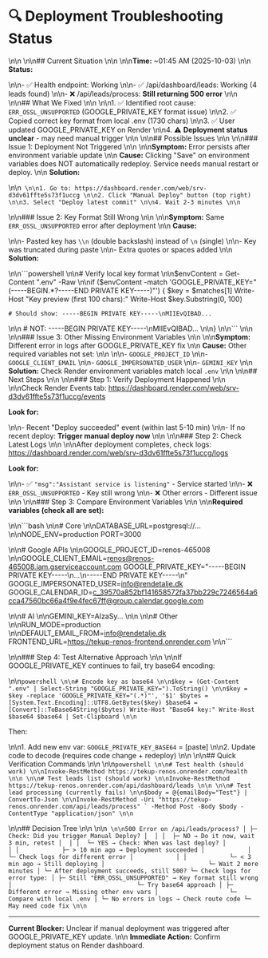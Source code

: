 # 🔍 Deployment Troubleshooting Status\n\n\n\n## Current Situation\n\n\n\n**Time:** ~01:45 AM (2025-10-03)\n\n**Status:**\n\n- ✅ Health endpoint: Working\n\n- ✅ /api/dashboard/leads: Working (4 leads found)\n\n- ❌ /api/leads/process: **Still returning 500 error**\n\n\n\n## What We Fixed\n\n\n\n1. ✅ Identified root cause: `ERR_OSSL_UNSUPPORTED` (GOOGLE_PRIVATE_KEY format issue)\n\n2. ✅ Copied correct key format from local .env (1730 chars)\n\n3. ✅ User updated GOOGLE_PRIVATE_KEY on Render\n\n4. ⚠️  **Deployment status unclear** - may need manual trigger\n\n\n\n## Possible Issues\n\n\n\n### Issue 1: Deployment Not Triggered\n\n\n\n**Symptom:** Error persists after environment variable update\n\n**Cause:** Clicking "Save" on environment variables does NOT automatically redeploy. Service needs manual restart or deploy.\n\n**Solution:**\n\n```\n\n1. Go to: https://dashboard.render.com/web/srv-d3dv61ffte5s73f1uccg\n\n2. Click "Manual Deploy" button (top right)\n\n3. Select "Deploy latest commit"\n\n4. Wait 2-3 minutes\n\n```\n\n### Issue 2: Key Format Still Wrong\n\n\n\n**Symptom:** Same `ERR_OSSL_UNSUPPORTED` error after deployment\n\n**Cause:**\n\n- Pasted key has `\\n` (double backslash) instead of `\n` (single)\n\n- Key was truncated during paste\n\n- Extra quotes or spaces added\n\n**Solution:**\n\n```powershell\n\n# Verify local key format\n\n$envContent = Get-Content ".env" -Raw\n\nif ($envContent -match 'GOOGLE_PRIVATE_KEY="(-----BEGIN.*?-----END PRIVATE KEY-----)"') {    $key = $matches[1]    Write-Host "Key preview (first 100 chars):"    Write-Host $key.Substring(0, 100)    # Should show: -----BEGIN PRIVATE KEY-----\nMIIEvQIBAD...\n\n    # NOT: -----BEGIN PRIVATE KEY-----\\nMIIEvQIBAD...\n\n}\n\n```\n\n\n\n### Issue 3: Other Missing Environment Variables\n\n\n\n**Symptom:** Different error in logs after GOOGLE_PRIVATE_KEY fix\n\n**Cause:** Other required variables not set:\n\n\n\n- `GOOGLE_PROJECT_ID`\n\n- `GOOGLE_CLIENT_EMAIL`\n\n- `GOOGLE_IMPERSONATED_USER`\n\n- `GEMINI_KEY`\n\n**Solution:** Check Render environment variables match local `.env`\n\n\n\n## Next Steps\n\n\n\n### Step 1: Verify Deployment Happened\n\n\n\nCheck Render Events tab: <https://dashboard.render.com/web/srv-d3dv61ffte5s73f1uccg/events>**Look for:**\n\n- Recent "Deploy succeeded" event (within last 5-10 min)\n\n- If no recent deploy: **Trigger manual deploy now**\n\n\n\n### Step 2: Check Latest Logs\n\n\n\nAfter deployment completes, check logs: <https://dashboard.render.com/web/srv-d3dv61ffte5s73f1uccg/logs>**Look for:**\n\n- ✅ `"msg":"Assistant service is listening"` - Service started\n\n- ❌ `ERR_OSSL_UNSUPPORTED` - Key still wrong\n\n- ❌ Other errors - Different issue\n\n\n\n### Step 3: Compare Environment Variables\n\n\n\n**Required variables (check all are set):**\n\n```bash\n\n# Core\n\nDATABASE_URL=postgresql://...\n\nNODE_ENV=productionPORT=3000\n\n# Google APIs\n\nGOOGLE_PROJECT_ID=renos-465008\n\nGOOGLE_CLIENT_EMAIL=<renos@renos-465008.iam.gserviceaccount.com>GOOGLE_PRIVATE_KEY="-----BEGIN PRIVATE KEY-----\n...\n-----END PRIVATE KEY-----\n"GOOGLE_IMPERSONATED_USER=<info@rendetalje.dk>GOOGLE_CALENDAR_ID=<c_39570a852bf141658572fa37bb229c7246564a6cca47560bc66a4f9e4fec67ff@group.calendar.google.com>\n\n# AI\n\nGEMINI_KEY=AIzaSy...\n\n\n\n# Other\n\nRUN_MODE=production\n\nDEFAULT_EMAIL_FROM=<info@rendetalje.dk>FRONTEND_URL=<https://tekup-renos-frontend.onrender.com>\n\n```\n\n### Step 4: Test Alternative Approach\n\n\n\nIf GOOGLE_PRIVATE_KEY continues to fail, try base64 encoding:\n\n```powershell\n\n# Encode key as base64\n\n$key = (Get-Content ".env" | Select-String "GOOGLE_PRIVATE_KEY=").ToString()\n\n$key = $key -replace 'GOOGLE_PRIVATE_KEY="(.*)"', '$1'$bytes = [System.Text.Encoding]::UTF8.GetBytes($key)$base64 = [Convert]::ToBase64String($bytes)Write-Host "Base64 key:"Write-Host $base64$base64 | Set-Clipboard\n\n```Then:\n\n1. Add new env var: `GOOGLE_PRIVATE_KEY_BASE64` = [paste]\n\n2. Update code to decode (requires code change + redeploy)\n\n\n\n## Quick Verification Commands\n\n\n\n```powershell\n\n# Test health (should work)\n\nInvoke-RestMethod https://tekup-renos.onrender.com/health\n\n\n\n# Test leads list (should work)\n\nInvoke-RestMethod https://tekup-renos.onrender.com/api/dashboard/leads\n\n\n\n# Test lead processing (currently fails)\n\n$body = @{emailBody="Test"} | ConvertTo-Json\n\nInvoke-RestMethod -Uri "https://tekup-renos.onrender.com/api/leads/process" `  -Method Post -Body $body -ContentType "application/json"\n\n```\n\n## Decision Tree\n\n\n\n```\n\n500 Error on /api/leads/process?│├─ Check: Did you trigger Manual Deploy?│  ││  ├─ NO → Do it now, wait 3 min, retest│  ││  └─ YES → Check: When was last deploy?│            ││            ├─ > 10 min ago → Deployment succeeded│            │                 └─ Check logs for different error│            ││            └─ < 3 min ago → Still deploying│                             └─ Wait 2 more minutes│└─ After deployment succeeds, still 500?   └─ Check logs for error type:      │      ├─ Still "ERR_OSSL_UNSUPPORTED" → Key format still wrong      │                                   └─ Try base64 approach      │      ├─ Different error → Missing other env vars      │                    └─ Compare with local .env      │      └─ No errors in logs → Check route code                              └─ May need code fix\n\n```---**Current Blocker:** Unclear if manual deployment was triggered after GOOGLE_PRIVATE_KEY update.\n\n**Immediate Action:** Confirm deployment status on Render dashboard.